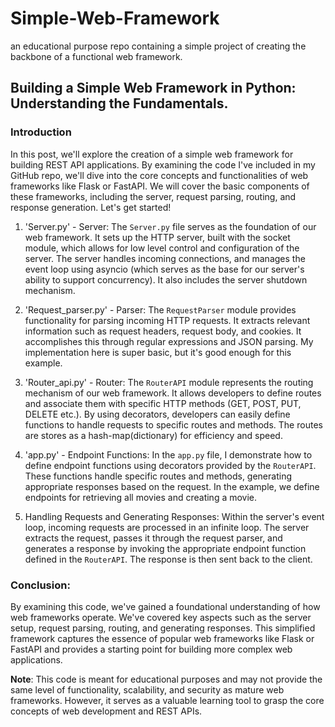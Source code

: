 # Simple-Web-Framework
an educational purpose repo containing a simple project of creating the backbone of a functional web framework.

## Building a Simple Web Framework in Python: Understanding the Fundamentals.

### Introduction
In this post, we'll explore the creation of a simple web framework for building REST API applications. By examining the code I've included in my GitHub repo, we'll dive into the core concepts and functionalities of web frameworks like Flask or FastAPI. We will cover the basic components of these frameworks, including the server, request parsing, routing, and response generation. Let's get started!

1) 'Server.py' - Server:
The `Server.py` file serves as the foundation of our web framework. It sets up the HTTP server, built with the socket module, which allows for low level control and configuration of the server. The server handles incoming connections, and manages the event loop using asyncio (which serves as the base for our server's ability to support concurrency). It also includes the server shutdown mechanism.

2) 'Request_parser.py' - Parser:
The `RequestParser` module provides functionality for parsing incoming HTTP requests. It extracts relevant information such as request headers, request body, and cookies. It accomplishes this through regular expressions and JSON parsing. My implementation here is super basic, but it's good enough for this example.

3) 'Router_api.py' - Router:
The `RouterAPI` module represents the routing mechanism of our web framework. It allows developers to define routes and associate them with specific HTTP methods (GET, POST, PUT, DELETE etc.). By using decorators, developers can easily define functions to handle requests to specific routes and methods. The routes are stores as a hash-map(dictionary) for efficiency and speed.

4) 'app.py' - Endpoint Functions:
In the `app.py` file, I demonstrate how to define endpoint functions using decorators provided by the `RouterAPI`. These functions handle specific routes and methods, generating appropriate responses based on the request. In the example, we define endpoints for retrieving all movies and creating a movie.

5) Handling Requests and Generating Responses:
Within the server's event loop, incoming requests are processed in an infinite loop. The server extracts the request, passes it through the request parser, and generates a response by invoking the appropriate endpoint function defined in the `RouterAPI`. The response is then sent back to the client.

### Conclusion:
By examining this code, we've gained a foundational understanding of how web frameworks operate. We've covered key aspects such as the server setup, request parsing, routing, and generating responses. This simplified framework captures the essence of popular web frameworks like Flask or FastAPI and provides a starting point for building more complex web applications.

**Note**: This code is meant for educational purposes and may not provide the same level of functionality, scalability, and security as mature web frameworks. However, it serves as a valuable learning tool to grasp the core concepts of web development and REST APIs.
